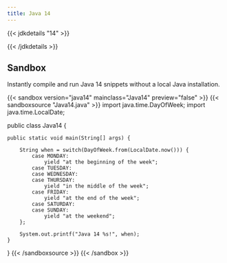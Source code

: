 ```yaml
---
title: Java 14
---
```


{{< jdkdetails "14" >}}

{{< /jdkdetails >}}

## Sandbox

Instantly compile and run Java 14 snippets without a local Java installation.

{{< sandbox version="java14" mainclass="Java14" preview="false" >}}
{{< sandboxsource "Java14.java" >}}
import java.time.DayOfWeek;
import java.time.LocalDate;

public class Java14 {
    
    public static void main(String[] args) {

        String when = switch(DayOfWeek.from(LocalDate.now())) {
            case MONDAY:
                yield "at the beginning of the week";
            case TUESDAY:
            case WEDNESDAY:
            case THURSDAY:
                yield "in the middle of the week";
            case FRIDAY:
                yield "at the end of the week";
            case SATURDAY:
            case SUNDAY:
                yield "at the weekend";
        };

        System.out.printf("Java 14 %s!", when);
    }

}
{{< /sandboxsource >}}
{{< /sandbox >}}

